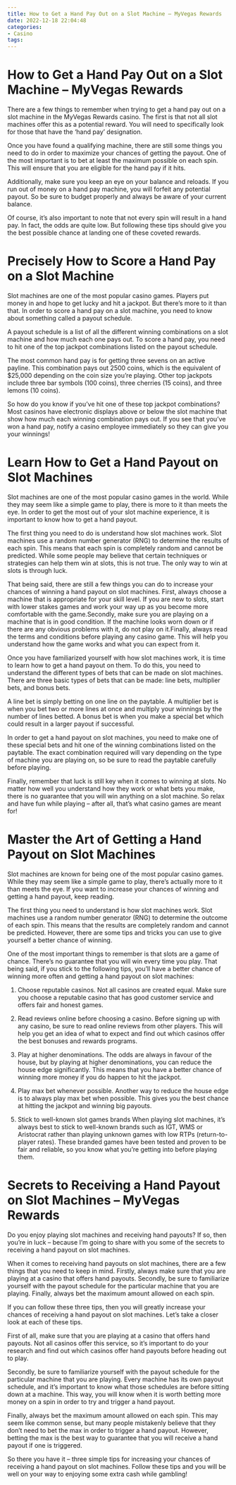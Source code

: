 ```yaml
---
title: How to Get a Hand Pay Out on a Slot Machine – MyVegas Rewards
date: 2022-12-18 22:04:48
categories:
- Casino
tags:
---
```



# How to Get a Hand Pay Out on a Slot Machine – MyVegas Rewards

There are a few things to remember when trying to get a hand pay out on a slot machine in the MyVegas Rewards casino. The first is that not all slot machines offer this as a potential reward. You will need to specifically look for those that have the ‘hand pay’ designation.

Once you have found a qualifying machine, there are still some things you need to do in order to maximize your chances of getting the payout. One of the most important is to bet at least the maximum possible on each spin. This will ensure that you are eligible for the hand pay if it hits.

Additionally, make sure you keep an eye on your balance and reloads. If you run out of money on a hand pay machine, you will forfeit any potential payout. So be sure to budget properly and always be aware of your current balance.

Of course, it’s also important to note that not every spin will result in a hand pay. In fact, the odds are quite low. But following these tips should give you the best possible chance at landing one of these coveted rewards.

#  Precisely How to Score a Hand Pay on a Slot Machine 

Slot machines are one of the most popular casino games. Players put money in and hope to get lucky and hit a jackpot. But there’s more to it than that. In order to score a hand pay on a slot machine, you need to know about something called a payout schedule.

A payout schedule is a list of all the different winning combinations on a slot machine and how much each one pays out. To score a hand pay, you need to hit one of the top jackpot combinations listed on the payout schedule.

The most common hand pay is for getting three sevens on an active payline. This combination pays out 2500 coins, which is the equivalent of $25,000 depending on the coin size you’re playing. Other top jackpots include three bar symbols (100 coins), three cherries (15 coins), and three lemons (10 coins).

So how do you know if you’ve hit one of these top jackpot combinations? Most casinos have electronic displays above or below the slot machine that show how much each winning combination pays out. If you see that you’ve won a hand pay, notify a casino employee immediately so they can give you your winnings!

#  Learn How to Get a Hand Payout on Slot Machines 

Slot machines are one of the most popular casino games in the world. While they may seem like a simple game to play, there is more to it than meets the eye. In order to get the most out of your slot machine experience, it is important to know how to get a hand payout.

The first thing you need to do is understand how slot machines work. Slot machines use a random number generator (RNG) to determine the results of each spin. This means that each spin is completely random and cannot be predicted. While some people may believe that certain techniques or strategies can help them win at slots, this is not true. The only way to win at slots is through luck.

That being said, there are still a few things you can do to increase your chances of winning a hand payout on slot machines. First, always choose a machine that is appropriate for your skill level. If you are new to slots, start with lower stakes games and work your way up as you become more comfortable with the game.Secondly, make sure you are playing on a machine that is in good condition. If the machine looks worn down or if there are any obvious problems with it, do not play on it.Finally, always read the terms and conditions before playing any casino game. This will help you understand how the game works and what you can expect from it.

Once you have familiarized yourself with how slot machines work, it is time to learn how to get a hand payout on them. To do this, you need to understand the different types of bets that can be made on slot machines. There are three basic types of bets that can be made: line bets, multiplier bets, and bonus bets.

A line bet is simply betting on one line on the paytable. A multiplier bet is when you bet two or more lines at once and multiply your winnings by the number of lines betted. A bonus bet is when you make a special bet which could result in a larger payout if successful.

In order to get a hand payout on slot machines, you need to make one of these special bets and hit one of the winning combinations listed on the paytable. The exact combination required will vary depending on the type of machine you are playing on, so be sure to read the paytable carefully before playing.

Finally, remember that luck is still key when it comes to winning at slots. No matter how well you understand how they work or what bets you make, there is no guarantee that you will win anything on a slot machine. So relax and have fun while playing – after all, that’s what casino games are meant for!

#  Master the Art of Getting a Hand Payout on Slot Machines 

Slot machines are known for being one of the most popular casino games. While they may seem like a simple game to play, there’s actually more to it than meets the eye. If you want to increase your chances of winning and getting a hand payout, keep reading.

The first thing you need to understand is how slot machines work. Slot machines use a random number generator (RNG) to determine the outcome of each spin. This means that the results are completely random and cannot be predicted. However, there are some tips and tricks you can use to give yourself a better chance of winning.

One of the most important things to remember is that slots are a game of chance. There’s no guarantee that you will win every time you play. That being said, if you stick to the following tips, you’ll have a better chance of winning more often and getting a hand payout on slot machines:

1. Choose reputable casinos. Not all casinos are created equal. Make sure you choose a reputable casino that has good customer service and offers fair and honest games.

2. Read reviews online before choosing a casino. Before signing up with any casino, be sure to read online reviews from other players. This will help you get an idea of what to expect and find out which casinos offer the best bonuses and rewards programs.

3. Play at higher denominations. The odds are always in favour of the house, but by playing at higher denominations, you can reduce the house edge significantly. This means that you have a better chance of winning more money if you do happen to hit the jackpot.

4. Play max bet whenever possible. Another way to reduce the house edge is to always play max bet when possible. This gives you the best chance at hitting the jackpot and winning big payouts.

5. Stick to well-known slot games brands When playing slot machines, it’s always best to stick to well-known brands such as IGT, WMS or Aristocrat rather than playing unknown games with low RTPs (return-to-player rates). These branded games have been tested and proven to be fair and reliable, so you know what you’re getting into before playing them.

#  Secrets to Receiving a Hand Payout on Slot Machines – MyVegas Rewards

Do you enjoy playing slot machines and receiving hand payouts? If so, then you’re in luck – because I’m going to share with you some of the secrets to receiving a hand payout on slot machines.

When it comes to receiving hand payouts on slot machines, there are a few things that you need to keep in mind. Firstly, always make sure that you are playing at a casino that offers hand payouts. Secondly, be sure to familiarize yourself with the payout schedule for the particular machine that you are playing. Finally, always bet the maximum amount allowed on each spin.

If you can follow these three tips, then you will greatly increase your chances of receiving a hand payout on slot machines. Let’s take a closer look at each of these tips.

First of all, make sure that you are playing at a casino that offers hand payouts. Not all casinos offer this service, so it’s important to do your research and find out which casinos offer hand payouts before heading out to play.

Secondly, be sure to familiarize yourself with the payout schedule for the particular machine that you are playing. Every machine has its own payout schedule, and it’s important to know what those schedules are before sitting down at a machine. This way, you will know when it is worth betting more money on a spin in order to try and trigger a hand payout.

Finally, always bet the maximum amount allowed on each spin. This may seem like common sense, but many people mistakenly believe that they don’t need to bet the max in order to trigger a hand payout. However, betting the max is the best way to guarantee that you will receive a hand payout if one is triggered.

So there you have it – three simple tips for increasing your chances of receiving a hand payout on slot machines. Follow these tips and you will be well on your way to enjoying some extra cash while gambling!